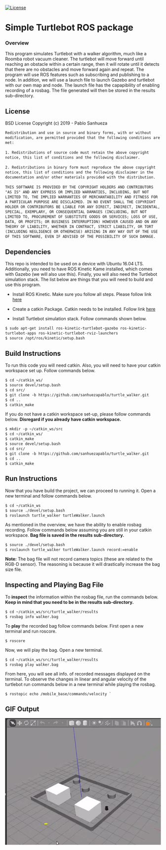 [![License](https://img.shields.io/badge/License-BSD%202--Clause-orange.svg)](https://opensource.org/licenses/BSD-2-Clause)

# Simple Turtlebot ROS package #

### Overview

This program simulates Turtlebot with a walker algorithm, much like a Roomba robot vacuum cleaner. The turtlebot will move forward until reaching an obstacle within a certain range, then it will rotate until it detects that there are no obstacles and move forward again and repeat. The program will use ROS features such as subscribing and publishing to a node. In addition, we will use a launch file to launch Gazebo and turtlebot with our own map and node. The launch file has the capapibility of enabling recording of a rosbag. The file generated will then be stored in the results sub-directory. 


## License

BSD License
Copyright (c) 2019 - Pablo Sanhueza

```
Redistribution and use in source and binary forms, with or without modification, are permitted provided that the following conditions are met:

1. Redistributions of source code must retain the above copyright notice, this list of conditions and the following disclaimer.

2. Redistributions in binary form must reproduce the above copyright notice, this list of conditions and the following disclaimer in the documentation and/or other materials provided with the distribution.

THIS SOFTWARE IS PROVIDED BY THE COPYRIGHT HOLDERS AND CONTRIBUTORS "AS IS" AND ANY EXPRESS OR IMPLIED WARRANTIES, INCLUDING, BUT NOT LIMITED TO, THE IMPLIED WARRANTIES OF MERCHANTABILITY AND FITNESS FOR A PARTICULAR PURPOSE ARE DISCLAIMED. IN NO EVENT SHALL THE COPYRIGHT HOLDER OR CONTRIBUTORS BE LIABLE FOR ANY DIRECT, INDIRECT, INCIDENTAL, SPECIAL, EXEMPLARY, OR CONSEQUENTIAL DAMAGES (INCLUDING, BUT NOT LIMITED TO, PROCUREMENT OF SUBSTITUTE GOODS OR SERVICES; LOSS OF USE, DATA, OR PROFITS; OR BUSINESS INTERRUPTION) HOWEVER CAUSED AND ON ANY THEORY OF LIABILITY, WHETHER IN CONTRACT, STRICT LIABILITY, OR TORT (INCLUDING NEGLIGENCE OR OTHERWISE) ARISING IN ANY WAY OUT OF THE USE OF THIS SOFTWARE, EVEN IF ADVISED OF THE POSSIBILITY OF SUCH DAMAGE.
```

## Dependencies

This repo is intended to be used on a device with Ubuntu 16.04 LTS. Additionally, you need to have ROS Kinetic Kame installed, which comes with Gazebo (we will also use this). Finally, you will also need the Turtlebot simulation stack. The list below are things that you will need to build and use this program.

- Install ROS Kinetic. Make sure you follow all steps. Please follow link [here](http://wiki.ros.org/kinetic/Installation/Ubuntu)

- Create a catkin Package. Catkin needs to be installed. Follow link [here](http://wiki.ros.org/catkin)

- Install Turtlebot simulation stack. Follow commands shown below.

```
$ sudo apt-get install ros-kinetic-turtlebot-gazebo ros-kinetic-turtlebot-apps ros-kinetic-turtlebot-rviz-launchers
$ source /opt/ros/kinetic/setup.bash
```

## Build Instructions

To run this code you will need catkin. Also, you will need to have your catkin workspace set up. Follow commands below.

```
$ cd ~/catkin_ws/
$ source devel/setup.bash
$ cd src/
$ git clone -b https://github.com/sanhuezapablo/turtle_walker.git
$ cd ..
$ catkin_make
```

If you do not have a catkin workspace set-up, please follow commands below. **Disregard if you already have catkin workspace.**
```
$ mkdir -p ~/catkin_ws/src
$ cd ~/catkin_ws/
$ catkin_make
$ source devel/setup.bash
$ cd src/
$ git clone -b https://github.com/sanhuezapablo/turtle_walker.git
$ cd ..
$ catkin_make
```

## Run Instructions

Now that you have build the project, we can proceed to running it. Open a new terminal and follow commands below.

```
$ cd ~/catkin_ws
$ source ./devel/setup.bash
$ roslaunch turtle_walker turtleWalker.launch
```

As mentioned in the overview, we have the ability to enable rosbag recording. Follow commands below assuming you are still in your catkin workspace. **Bag file is saved in the results sub-directory.**

```
$ source ./devel/setup.bash
$ roslaunch turtle_walker turtleWalker.launch record:=enable
```

**Note:** The bag file will not record camera topics (these are related to the RGB-D sensor). The reasoning is because it will drastically increase the bag size file. 


## Inspecting and Playing Bag File

To **inspect** the information within the rosbag file, run the commands below. **Keep in mind that you need to be in the results sub-directory.**

```
$ cd ~/catkin_ws/src/turtle_walker/results
$ rosbag info walker.bag
```

To **play** the recorded bag follow commands below. First open a new terminal and run roscore.

```
$ roscore
```

Now, we will play the bag. Open a new terminal.


```
$ cd ~/catkin_ws/src/turtle_walker/results
$ rosbag play walker.bag
```

From here, you will see all info. of recorded messages displayed on the terminal. To observe the changes in linear and angular velocity of the turtlebot run commands below in a new terminal while playing the rosbag.

```
$ rostopic echo /mobile_base/commands/velocity `
```


## GIF Output

![](results/turtle_walker_output.gif)
